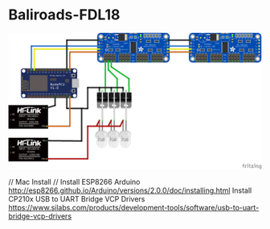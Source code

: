 # Baliroads-FDL18

![alt text](https://raw.githubusercontent.com/Hemisphere-Project/Baliroads-FDL18/master/BaliRoads_bb.png)

// Mac Install //
Install ESP8266 Arduino
http://esp8266.github.io/Arduino/versions/2.0.0/doc/installing.html
Install CP210x USB to UART Bridge VCP Drivers
https://www.silabs.com/products/development-tools/software/usb-to-uart-bridge-vcp-drivers
